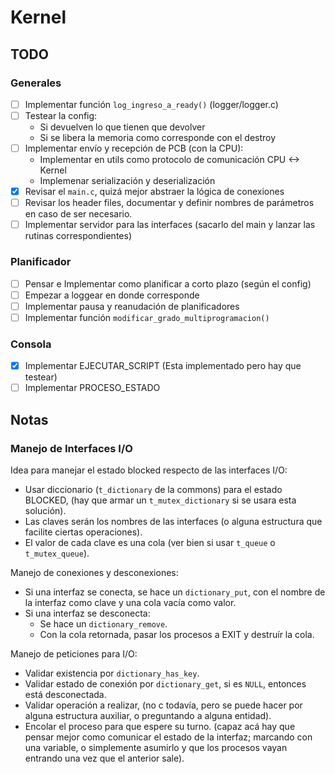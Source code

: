 # Kernel

## TODO

### Generales

- [ ] Implementar función `log_ingreso_a_ready()` (logger/logger.c)
- [ ] Testear la config:
  - Si devuelven lo que tienen que devolver
  - Si se libera la memoria como corresponde con el destroy
- [ ] Implementar envío y recepción de PCB (con la CPU):
  - Implementar en utils como protocolo de comunicación CPU <-> Kernel
  - Implemenar serialización y deserialización
- [X] Revisar el `main.c`, quizá mejor abstraer la lógica de conexiones
- [ ] Revisar los header files, documentar y definir nombres de parámetros en caso de ser necesario.
- [ ] Implementar servidor para las interfaces (sacarlo del main y lanzar las rutinas correspondientes)

### Planificador

- [ ] Pensar e Implementar como planificar a corto plazo (según el config)
- [ ] Empezar a loggear en donde corresponde
- [ ] Implementar pausa y reanudación de planificadores
- [ ] Implementar función `modificar_grado_multiprogramacion()`

### Consola

- [X] Implementar EJECUTAR_SCRIPT (Esta implementado pero hay que testear)
- [ ] Implementar PROCESO_ESTADO

## Notas

### Manejo de Interfaces I/O

Idea para manejar el estado blocked respecto de las interfaces I/O:

- Usar diccionario (`t_dictionary` de la commons) para el estado BLOCKED, (hay que armar un `t_mutex_dictionary` si se usara esta solución).
- Las claves serán los nombres de las interfaces (o alguna estructura que facilite ciertas operaciones).
- El valor de cada clave es una cola (ver bien si usar `t_queue` o `t_mutex_queue`).

Manejo de conexiones y desconexiones:

- Si una interfaz se conecta, se hace un `dictionary_put`, con el nombre de la interfaz como clave y una cola vacía como valor.
- Si una interfaz se desconecta:
  - Se hace un `dictionary_remove`.
  - Con la cola retornada, pasar los procesos a EXIT y destruír la cola.

Manejo de peticiones para I/O:

- Validar existencia por `dictionary_has_key`.
- Validar estado de conexión por `dictionary_get`, si es `NULL`, entonces está desconectada.
- Validar operación a realizar, (no c todavía, pero se puede hacer por alguna estructura auxiliar, o preguntando a alguna entidad).
- Encolar el proceso para que espere su turno. (capaz acá hay que pensar mejor como comunicar el estado de la interfaz; marcando con una variable, o simplemente asumirlo y que los procesos vayan entrando una vez que el anterior sale).
